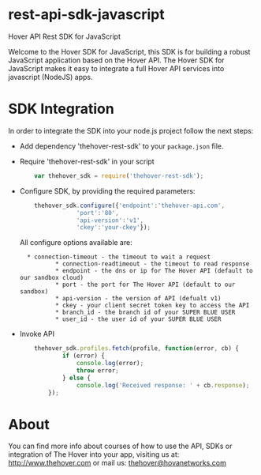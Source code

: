 rest-api-sdk-javascript
=================

Hover API Rest SDK for JavaScript

Welcome to the Hover SDK for JavaScript, this SDK is for building a robust JavaScript application based on the Hover API. The Hover SDK for JavaScript makes it easy to integrate a full Hover API services into javascript (NodeJS) apps. 

SDK Integration
===============

In order to integrate the SDK into your node.js project follow the next steps:

* Add dependency 'thehover-rest-sdk' to your `package.json` file.

* Require 'thehover-rest-sdk' in your script

	```javascript
		var thehover_sdk = require('thehover-rest-sdk');
	```
	
* Configure SDK, by providing the required parameters:

	```javascript
		thehover_sdk.configure({'endpoint':'thehover-api.com', 
					'port':'80',
					'api-version':'v1',
					'ckey':'your-ckey'});
	```

	All configure options available are:
	
		* connection-timeout - the timeout to wait a request
                * connection-readtimeout - the timeout to read response
                * endpoint - the dns or ip for The Hover API (default to our sandbox cloud) 
                * port - the port for The Hover API (default to our sandbox)
                * api-version - the version of API (defualt v1)
                * ckey - your client secret token key to access the API 
                * branch_id - the branch id of your SUPER BLUE USER
                * user_id - the user id of your SUPER BLUE USER
	
* Invoke API

	```javascript
		thehover_sdk.profiles.fetch(profile, function(error, cb) {
        	    if (error) {
                 	console.log(error);
                	throw error;
        	    } else {
                	console.log('Received response: ' + cb.response);
        	});
	```

About
=====

You can find more info about courses of how to use the API, SDKs or integration of The Hover into your app,
visiting us at: http://www.thehover.com or mail us: thehover@hovanetworks.com
